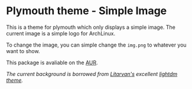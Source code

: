 # Plymouth theme - Simple Image

This is a theme for plymouth which only displays a simple image. The current image is a simple logo for ArchLinux.

To change the image, you can simple change the `img.png` to whatever you want to show.

This package is avaliable on the [AUR](https://aur.archlinux.org).

_The current background is borrowed from [Litarvan's](https://github.com/Litarvan) excellent [lightdm theme](https://github.com/Litarvan/lightdm-webkit-theme-litarvan)._
